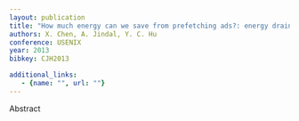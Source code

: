 ```yaml
---
layout: publication
title: "How much energy can we save from prefetching ads?: energy drain analysis of top 100 apps"
authors: X. Chen, A. Jindal, Y. C. Hu
conference: USENIX
year: 2013
bibkey: CJH2013

additional_links:
   - {name: "", url: ""}
---
```

Abstract
